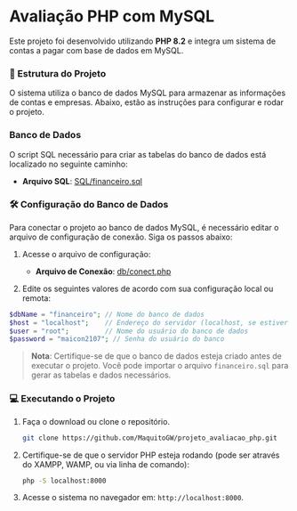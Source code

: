 # Avaliação PHP com MySQL

Este projeto foi desenvolvido utilizando **PHP 8.2** e integra um sistema de contas a pagar com base de dados em MySQL.

### 📂 Estrutura do Projeto

O sistema utiliza o banco de dados MySQL para armazenar as informações de contas e empresas. Abaixo, estão as instruções para configurar e rodar o projeto.

### Banco de Dados

O script SQL necessário para criar as tabelas do banco de dados está localizado no seguinte caminho:

- **Arquivo SQL**: [SQL/financeiro.sql](SQL/financeiro.sql)

### 🛠️ Configuração do Banco de Dados

Para conectar o projeto ao banco de dados MySQL, é necessário editar o arquivo de configuração de conexão. Siga os passos abaixo:

1. Acesse o arquivo de configuração:
   - **Arquivo de Conexão**: [db/conect.php](db/conect.php)

2. Edite os seguintes valores de acordo com sua configuração local ou remota:

```php
$dbName = "financeiro"; // Nome do banco de dados
$host = "localhost";    // Endereço do servidor (localhost, se estiver rodando localmente)
$user = "root";         // Nome do usuário do banco de dados
$password = "maicon2107"; // Senha do usuário do banco
```

> **Nota**: Certifique-se de que o banco de dados esteja criado antes de executar o projeto. Você pode importar o arquivo `financeiro.sql` para gerar as tabelas e dados necessários.

### 💻 Executando o Projeto

1. Faça o download ou clone o repositório.
   ```bash
   git clone https://github.com/MaquitoGW/projeto_avaliacao_php.git
   ```

2. Certifique-se de que o servidor PHP esteja rodando (pode ser através do XAMPP, WAMP, ou via linha de comando):
   ```bash
   php -S localhost:8000
   ```

3. Acesse o sistema no navegador em: `http://localhost:8000`.